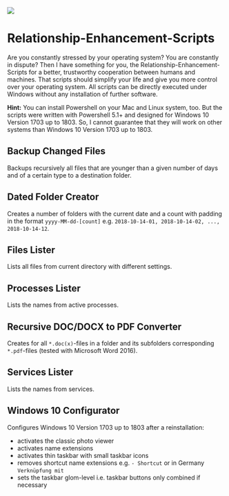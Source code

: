 <img src="https://github.com/AlexanderMattheis/Relationship-Enhancement-Scripts/blob/master/res_logo.png">

# Relationship-Enhancement-Scripts
Are you constantly stressed by your operating system? You are constantly in dispute?
Then I have something for you, the Relationship-Enhancement-Scripts for a better, trustworthy cooperation
between humans and machines. That scripts should simplify your life and give you more control over your operating system.
All scripts can be directly executed under Windows without any installation of further software.

**Hint:** You can install Powershell on your Mac and Linux system, too.
But the scripts were written with Powershell 5.1+ and designed for Windows 10 Version 1703 up to 1803.
So, I cannot guarantee that they will work on other systems than Windows 10 Version 1703 up to 1803.

## Backup Changed Files
Backups recursively all files that are younger than a given number of days and of a certain type to a destination folder.

## Dated Folder Creator
Creates a number of folders with the current date and a count with padding in the format `yyyy-MM-dd-[count]`
e.g. `2018-10-14-01, 2018-10-14-02, ..., 2018-10-14-12`.

## Files Lister
Lists all files from current directory with different settings.

## Processes Lister
Lists the names from active processes.

## Recursive DOC/DOCX to PDF Converter
Creates for all `*.doc(x)`-files in a folder and its subfolders corresponding `*.pdf`-files (tested with Microsoft Word 2016).

## Services Lister
Lists the names from services.

## Windows 10 Configurator
Configures Windows 10 Version 1703 up to 1803 after a reinstallation:
- activates the classic photo viewer
- activates name extensions
- activates thin taskbar with small taskbar icons
- removes shortcut name extensions e.g. `- Shortcut` or in Germany `Verknüpfung mit`
- sets the taskbar glom-level i.e. taskbar buttons only combined if necessary
